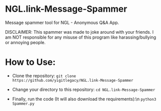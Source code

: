# NGL.link-Message-Spammer
Message spammer tool for NGL - Anonymous Q&amp;A App. 

DISCLAIMER: This spammer was made to joke around with your friends. I am NOT responsible for any misuse of this program like harassing/bullying or annoying people.

# How to Use:
- Clone the repository:
```git clone https://github.com/yigitlegacy/NGL.link-Message-Spammer```

- Change your directory to this repository:
```cd NGL.link-Message-Spammer```

- Finally, run the code (It will also download the requirements):\n
```python3 Spammer.py```
